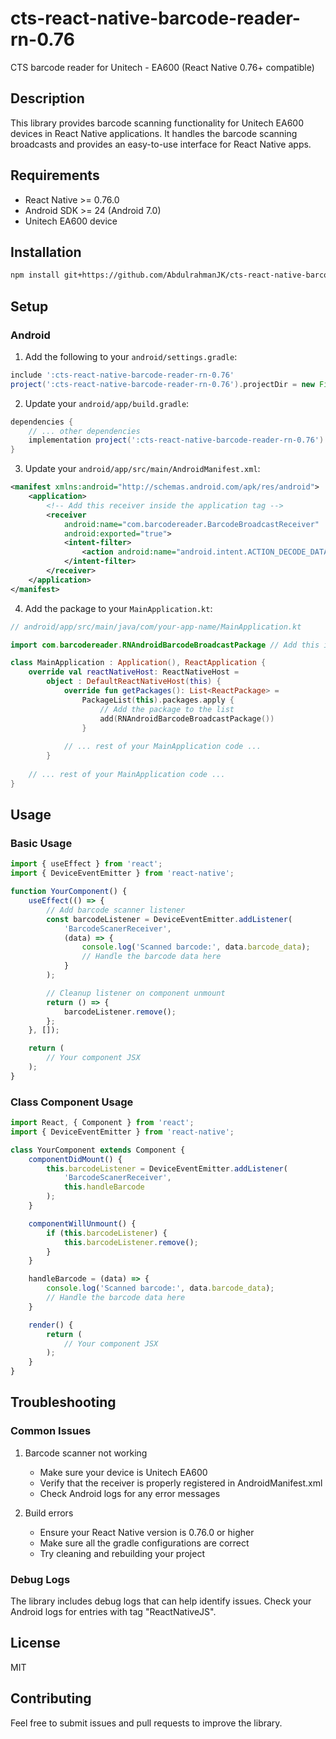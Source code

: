 # cts-react-native-barcode-reader-rn-0.76
CTS barcode reader for Unitech - EA600 (React Native 0.76+ compatible)

## Description
This library provides barcode scanning functionality for Unitech EA600 devices in React Native applications. It handles the barcode scanning broadcasts and provides an easy-to-use interface for React Native apps.

## Requirements
- React Native >= 0.76.0
- Android SDK >= 24 (Android 7.0)
- Unitech EA600 device

## Installation

```bash
npm install git+https://github.com/AbdulrahmanJK/cts-react-native-barcode-reader-rn-0.76.git --save
```

## Setup

### Android

1. Add the following to your `android/settings.gradle`:
```gradle
include ':cts-react-native-barcode-reader-rn-0.76'
project(':cts-react-native-barcode-reader-rn-0.76').projectDir = new File(rootProject.projectDir, '../node_modules/cts-react-native-barcode-reader-rn-0.76/android')
```

2. Update your `android/app/build.gradle`:
```gradle
dependencies {
    // ... other dependencies
    implementation project(':cts-react-native-barcode-reader-rn-0.76')
}
```

3. Update your `android/app/src/main/AndroidManifest.xml`:
```xml
<manifest xmlns:android="http://schemas.android.com/apk/res/android">
    <application>
        <!-- Add this receiver inside the application tag -->
        <receiver
            android:name="com.barcodereader.BarcodeBroadcastReceiver"
            android:exported="true">
            <intent-filter>
                <action android:name="android.intent.ACTION_DECODE_DATA"/>
            </intent-filter>
        </receiver>
    </application>
</manifest>
```

4. Add the package to your `MainApplication.kt`:
```kotlin
// android/app/src/main/java/com/your-app-name/MainApplication.kt

import com.barcodereader.RNAndroidBarcodeBroadcastPackage // Add this import

class MainApplication : Application(), ReactApplication {
    override val reactNativeHost: ReactNativeHost =
        object : DefaultReactNativeHost(this) {
            override fun getPackages(): List<ReactPackage> =
                PackageList(this).packages.apply {
                    // Add the package to the list
                    add(RNAndroidBarcodeBroadcastPackage())
                }
            
            // ... rest of your MainApplication code ...
        }
    
    // ... rest of your MainApplication code ...
}
```

## Usage

### Basic Usage
```javascript
import { useEffect } from 'react';
import { DeviceEventEmitter } from 'react-native';

function YourComponent() {
    useEffect(() => {
        // Add barcode scanner listener
        const barcodeListener = DeviceEventEmitter.addListener(
            'BarcodeScanerReceiver',
            (data) => {
                console.log('Scanned barcode:', data.barcode_data);
                // Handle the barcode data here
            }
        );

        // Cleanup listener on component unmount
        return () => {
            barcodeListener.remove();
        };
    }, []);

    return (
        // Your component JSX
    );
}
```

### Class Component Usage
```javascript
import React, { Component } from 'react';
import { DeviceEventEmitter } from 'react-native';

class YourComponent extends Component {
    componentDidMount() {
        this.barcodeListener = DeviceEventEmitter.addListener(
            'BarcodeScanerReceiver',
            this.handleBarcode
        );
    }

    componentWillUnmount() {
        if (this.barcodeListener) {
            this.barcodeListener.remove();
        }
    }

    handleBarcode = (data) => {
        console.log('Scanned barcode:', data.barcode_data);
        // Handle the barcode data here
    }

    render() {
        return (
            // Your component JSX
        );
    }
}
```

## Troubleshooting

### Common Issues

1. Barcode scanner not working
   - Make sure your device is Unitech EA600
   - Verify that the receiver is properly registered in AndroidManifest.xml
   - Check Android logs for any error messages

2. Build errors
   - Ensure your React Native version is 0.76.0 or higher
   - Make sure all the gradle configurations are correct
   - Try cleaning and rebuilding your project

### Debug Logs
The library includes debug logs that can help identify issues. Check your Android logs for entries with tag "ReactNativeJS".

## License
MIT

## Contributing
Feel free to submit issues and pull requests to improve the library.